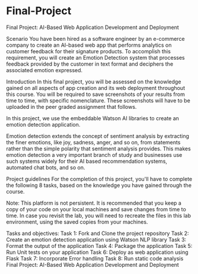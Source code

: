 # Final-Project

Final Project: AI-Based Web Application Development and Deployment

Scenario
You have been hired as a software engineer by an e-commerce company to create an AI-based web app that performs analytics on customer feedback for their signature products. To accomplish this requirement, you will create an Emotion Detection system that processes feedback provided by the customer in text format and deciphers the associated emotion expressed.

Introduction
In this final project, you will be assessed on the knowledge gained on all aspects of app creation and its web deployment throughout this course. You will be required to save screenshots of your results from time to time, with specific nomenclature. These screenshots will have to be uploaded in the peer graded assignment that follows.

In this project, we use the embeddable Watson AI libraries to create an emotion detection application.

Emotion detection extends the concept of sentiment analysis by extracting the finer emotions, like joy, sadness, anger, and so on, from statements rather than the simple polarity that sentiment analysis provides. This makes emotion detection a very important branch of study and businesses use such systems widely for their AI based recommendation systems, automated chat bots, and so on.

Project guidelines
For the completion of this project, you'll have to complete the following 8 tasks, based on the knowledge you have gained through the course.

Note: This platform is not persistent. It is recommended that you keep a copy of your code on your local machines and save changes from time to time. In case you revisit the lab, you will need to recreate the files in this lab environment, using the saved copies from your machines.

Tasks and objectives:
Task 1: Fork and Clone the project repository
Task 2: Create an emotion detection application using Watson NLP library
Task 3: Format the output of the application
Task 4: Package the application
Task 5: Run Unit tests on your application
Task 6: Deploy as web application using Flask
Task 7: Incorporate Error handling
Task 8: Run static code analysis
Final Project: AI-Based Web Application Development and Deployment
